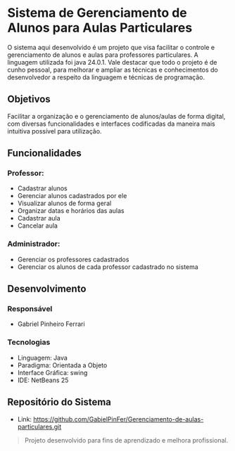 # Sistema de Gerenciamento de Alunos para Aulas Particulares

O sistema aqui desenvolvido é um projeto que visa facilitar o controle e gerenciamento de alunos e aulas para professores particulares. A linguagem utilizada foi java 24.0.1. Vale destacar que todo o projeto é de cunho pessoal, para melhorar e ampliar as técnicas e conhecimentos do desenvolvedor a respeito da linguagem e técnicas de programação.

## Objetivos

Facilitar a organização e o gerenciamento de alunos/aulas de forma digital, com diversas funcionalidades e interfaces codificadas da maneira mais intuitiva possível para utilização.

## Funcionalidades

### Professor:
- Cadastrar alunos
- Gerenciar alunos cadastrados por ele
- Visualizar alunos de forma geral
- Organizar datas e horários das aulas
- Cadastrar aula
- Cancelar aula

### Administrador:
- Gerenciar os professores cadastrados
- Gerenciar os alunos de cada professor cadastrado no sistema

## Desenvolvimento

### Responsável
- Gabriel Pinheiro Ferrari

### Tecnologias
- Linguagem: Java
- Paradigma: Orientada a Objeto
- Interface Gráfica: swing
- IDE: NetBeans 25

## Repositório do Sistema

- Link: https://github.com/GabielPinFer/Gerenciamento-de-aulas-particulares.git

> Projeto desenvolvido para fins de aprendizado e melhora profissional.


